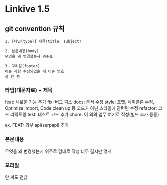# Linkive 1.5

## git convention 규칙

```
1. [타입(type)] 제목(title, subject)

2. 본문내용(body)
무엇을 왜 변경했는지 위주로

3. 꼬리말(footer)
이슈 사항 수정되었을 때 이슈 번호
잘 안 씀
```

### 타입(대문자로) + 제목

feat: 새로운 기능 추가
fix: 버그 픽스
docs: 문서 수정
style: 포맷, 세미콜론 수정, Optimize import, Code clean up 등 코드가 아닌 스타일에 관련된 수정
refactor: 코드 리펙토링
test: 테스트 코드 추가
chore: 이 외의 업무 여기로 작성(빌드 추가 등등)

ex. FEAT: 외부 api(serpapi) 추가

### 본문내용

무엇을 왜 변경했는지 위주로 맘대로 작성 너무 길지만 않게

### 꼬리말

안 써도 괜찮
